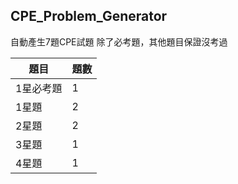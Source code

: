 
## CPE_Problem_Generator

自動產生7題CPE試題
除了必考題，其他題目保證沒考過

|題目|題數|
|---|---|
1星必考題|1
1星題|2
2星題|2
3星題|1
4星題|1

